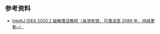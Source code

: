 <!--
 * @Author: your name
 * @Date: 2020-09-20 11:25:43
 * @LastEditTime: 2020-09-20 11:26:07
 * @LastEditors: your name
 * @Description: In User Settings Edit
 * @FilePath: /Notebook/docs/tools/ide/IntelliJ.md
-->
## 参考资料

- [IntelliJ IDEA 2020.2 破解激活教程（亲测有效，可激活至 2089 年，持续更新~）](https://justcode.ikeepstudying.com/2020/07/intellij-idea-2020-2-%E7%A0%B4%E8%A7%A3%E6%BF%80%E6%B4%BB%E6%95%99%E7%A8%8B%EF%BC%88%E4%BA%B2%E6%B5%8B%E6%9C%89%E6%95%88%EF%BC%8C%E5%8F%AF%E6%BF%80%E6%B4%BB%E8%87%B3-2089-%E5%B9%B4%EF%BC%8C%E6%8C%81/)